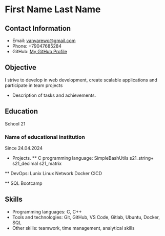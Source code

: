 # First Name Last Name

## Contact Information
- Email: vanyarewo@gmail.com
- Phone: +79047685284
- GitHub: [My GitHub Profile](https://github.com/Alania1997)

## Objective
I strive to develop in web development, create scalable applications and participate in team projects

- Description of tasks and achievements.

## Education
School 21
### Name of educational institution
Since 24.04.2024

- Projects.
** C programming language:
SimpleBashUtils
s21_string+
s21_decimal
s21_matrix

** DevOps:
Lunix
Linux Network
Docker
CICD

** SQL Bootcamp

## Skills
- Programming languages: C, C++
- Tools and technologies: Git, GitHub, VS Code, Gitlab, Ubuntu, Docker, SQL
- Other skills: teamwork, time management, analytical skills
